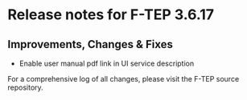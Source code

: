 # Release notes for F-TEP 3.6.17

## Improvements, Changes &amp; Fixes

* Enable user manual pdf link in UI service description
 
For a comprehensive log of all changes, please visit the F-TEP source
repository.
